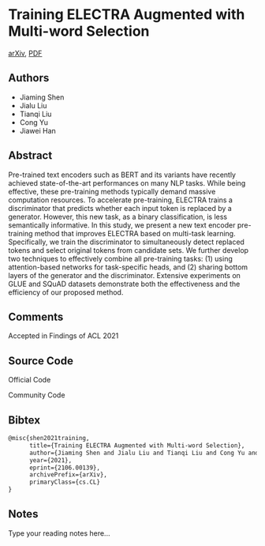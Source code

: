 
# Training ELECTRA Augmented with Multi-word Selection

[arXiv](https://arxiv.org/abs/2106.0139), [PDF](https://arxiv.org/pdf/2106.0139.pdf)

## Authors

- Jiaming Shen
- Jialu Liu
- Tianqi Liu
- Cong Yu
- Jiawei Han

## Abstract

Pre-trained text encoders such as BERT and its variants have recently achieved state-of-the-art performances on many NLP tasks. While being effective, these pre-training methods typically demand massive computation resources. To accelerate pre-training, ELECTRA trains a discriminator that predicts whether each input token is replaced by a generator. However, this new task, as a binary classification, is less semantically informative. In this study, we present a new text encoder pre-training method that improves ELECTRA based on multi-task learning. Specifically, we train the discriminator to simultaneously detect replaced tokens and select original tokens from candidate sets. We further develop two techniques to effectively combine all pre-training tasks: (1) using attention-based networks for task-specific heads, and (2) sharing bottom layers of the generator and the discriminator. Extensive experiments on GLUE and SQuAD datasets demonstrate both the effectiveness and the efficiency of our proposed method.

## Comments

Accepted in Findings of ACL 2021

## Source Code

Official Code



Community Code



## Bibtex

```tex
@misc{shen2021training,
      title={Training ELECTRA Augmented with Multi-word Selection}, 
      author={Jiaming Shen and Jialu Liu and Tianqi Liu and Cong Yu and Jiawei Han},
      year={2021},
      eprint={2106.00139},
      archivePrefix={arXiv},
      primaryClass={cs.CL}
}
```

## Notes

Type your reading notes here...

